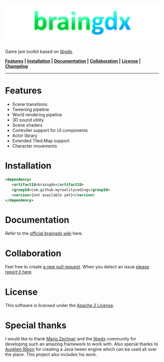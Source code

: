 ![logo](logo.png)
-
Game jam toolkit based on [libgdx](https://libgdx.badlogicgames.com/).

**[Features](#features) |**
**[Installation](#installation) |**
**[Documentation](#documentation) |**
**[Collaboration](#collaboration) |**
**[License](#license) |**
**[Changelog](CHANGELOG.md)**

---

# Features

* Scene transitions
* Tweening pipeline
* World rendering pipeline
* 3D sound utility
* Scene shaders
* Controller support for UI components
* Actor library
* Extended Tiled Map support
* Character movements

# Installation

```xml
<dependency>
   <artifactId>braingdx</artifactId>
   <groupId>com.github.myrealitycoding</groupId>
   <version>{not available yet}</version>
</dependency>
```

# Documentation

Refer to the [official braingdx wiki](https://github.com/MyRealityCoding/braingdx/wiki) here.

# Collaboration

Feel free to create [a new pull request](https://github.com/MyRealityCoding/braingdx/pull/new/master). When you detect an issue [please report it here](https://github.com/MyRealityCoding/braingdx/issues).

# License

This software is licensed under the [Apache 2 License](LICENSE).

# Special thanks

I would like to thank [Mario Zechner](https://twitter.com/badlogicgames) and the [libgdx](https://libgdx.badlogicgames.com/) community for developing such an amazing framework to work with.
Also special thanks to [Aurelien Ribon](http://www.aurelienribon.com/blog/projects/universal-tween-engine) for creating a Java tween engine which can be used all over the place. This project also includes his work.
